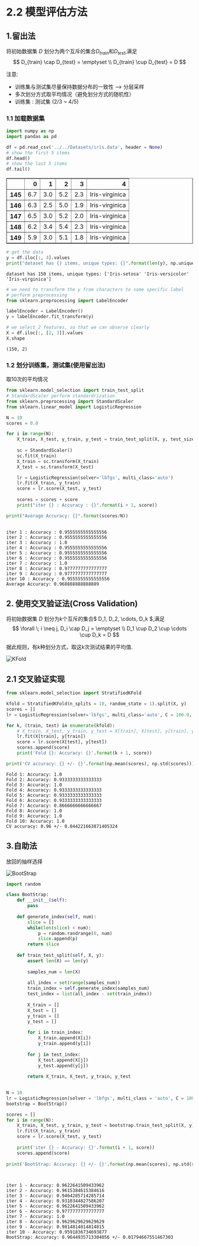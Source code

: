 
# 2.2 模型评估方法

## 1.留出法

将初始数据集 $D$ 划分为两个互斥的集合$D_{train}$和$D_{test}$,满足
$$
    D_{train} \cap D_{test} = \emptyset \\
    D_{train} \cup D_{test} = D
$$

注意:
- 训练集与测试集尽量保持数据分布的一致性 --> 分层采样
- 多次划分方式取平均情况（避免划分方式的随机性）
- 训练集 : 测试集 (2/3 ~ 4/5)

### 1.1 加载数据集


```python
import numpy as np
import pandas as pd

df = pd.read_csv('../../Datasets/iris.data', header = None)
# show the first 5 items
df.head()
# show the last 5 items
df.tail()
```




<div>
<table border="1" class="dataframe">
  <thead>
    <tr style="text-align: right;">
      <th></th>
      <th>0</th>
      <th>1</th>
      <th>2</th>
      <th>3</th>
      <th>4</th>
    </tr>
  </thead>
  <tbody>
    <tr>
      <th>145</th>
      <td>6.7</td>
      <td>3.0</td>
      <td>5.2</td>
      <td>2.3</td>
      <td>Iris-virginica</td>
    </tr>
    <tr>
      <th>146</th>
      <td>6.3</td>
      <td>2.5</td>
      <td>5.0</td>
      <td>1.9</td>
      <td>Iris-virginica</td>
    </tr>
    <tr>
      <th>147</th>
      <td>6.5</td>
      <td>3.0</td>
      <td>5.2</td>
      <td>2.0</td>
      <td>Iris-virginica</td>
    </tr>
    <tr>
      <th>148</th>
      <td>6.2</td>
      <td>3.4</td>
      <td>5.4</td>
      <td>2.3</td>
      <td>Iris-virginica</td>
    </tr>
    <tr>
      <th>149</th>
      <td>5.9</td>
      <td>3.0</td>
      <td>5.1</td>
      <td>1.8</td>
      <td>Iris-virginica</td>
    </tr>
  </tbody>
</table>
</div>




```python
# get the data
y = df.iloc[:, 4].values
print("dataset has {} items, unique types: {}".format(len(y), np.unique(y)))
```

    dataset has 150 items, unique types: ['Iris-setosa' 'Iris-versicolor' 'Iris-virginica']



```python
# we need to transform the y from characters to some specific label
# perform preprocessing
from sklearn.preprocessing import LabelEncoder

labelEncoder = LabelEncoder()
y = labelEncoder.fit_transform(y)
```


```python
# we select 2 features, so that we can observe clearly
X = df.iloc[:, [2, 3]].values
X.shape
```




    (150, 2)



### 1.2 划分训练集，测试集(使用留出法)
取10次的平均情况


```python
from sklearn.model_selection import train_test_split
# StandardScaler perform standardrization
from sklearn.preprocessing import StandardScaler
from sklearn.linear_model import LogisticRegression

N = 10
scores = 0.0

for i in range(N):
    X_train, X_test, y_train, y_test = train_test_split(X, y, test_size = 0.3, stratify = y)
    
    sc = StandardScaler()
    sc.fit(X_train)
    X_train = sc.transform(X_train)
    X_test = sc.transform(X_test)

    lr = LogisticRegression(solver='lbfgs', multi_class='auto')
    lr.fit(X_train, y_train)
    score = lr.score(X_test, y_test)
    
    scores = scores + score
    print("iter {} : Accuracy : {}".format(i + 1, score))

print("Average Accuracy: {}".format(scores/N))
    
```

    iter 1 : Accuracy : 0.9555555555555556
    iter 2 : Accuracy : 0.9555555555555556
    iter 3 : Accuracy : 1.0
    iter 4 : Accuracy : 0.9555555555555556
    iter 5 : Accuracy : 0.9555555555555556
    iter 6 : Accuracy : 0.9555555555555556
    iter 7 : Accuracy : 1.0
    iter 8 : Accuracy : 0.9777777777777777
    iter 9 : Accuracy : 0.9777777777777777
    iter 10 : Accuracy : 0.9555555555555556
    Average Accuracy: 0.968888888888889


## 2. 使用交叉验证法(Cross Validation)

将初始数据集 $D$ 划分为$k$个互斥的集合$ D_1, D_2, \cdots, D_k $,满足
$$
    \forall \; i \neq j, D_i \cap D_j = \emptyset \\
    D_1 \cup D_2 \cup \cdots \cup D_k = D
$$

据此规则，有$k$种划分方式，取这$k$次测试结果的平均值.

![KFold](KFold.png)



## 2.1 交叉验证实现


```python
from sklearn.model_selection import StratifiedKFold

kfold = StratifiedKFold(n_splits = 10, random_state = 1).split(X, y)
scores = []
lr = LogisticRegression(solver='lbfgs', multi_class='auto', C = 100.0, random_state = 1)

for k, (train, test) in enumerate(kfold):
    # X_train, X_test, y_train, y_test = X[train], X[test], y[train], y[test]
    lr.fit(X[train], y[train])
    score = lr.score(X[test], y[test])
    scores.append(score)
    print('Fold {}: Accuracy: {}'.format(k + 1, score))

print('CV accuracy: {} +/- {}'.format(np.mean(scores), np.std(scores)))
```

    Fold 1: Accuracy: 1.0
    Fold 2: Accuracy: 0.9333333333333333
    Fold 3: Accuracy: 1.0
    Fold 4: Accuracy: 0.9333333333333333
    Fold 5: Accuracy: 0.9333333333333333
    Fold 6: Accuracy: 0.9333333333333333
    Fold 7: Accuracy: 0.8666666666666667
    Fold 8: Accuracy: 1.0
    Fold 9: Accuracy: 1.0
    Fold 10: Accuracy: 1.0
    CV accuracy: 0.96 +/- 0.044221663871405324


## 3.自助法

放回的抽样选择

![BootStrap](BootStrap.png)


```python
import random

class BootStrap:
    def __init__(self):
        pass
    
    def generate_index(self, num):
        slice = []
        while(len(slice) < num):
            p = random.randrange(0, num)
            slice.append(p)
        return slice
    
    def train_test_split(self, X, y):
        assert len(X) == len(y)
        
        samples_num = len(X)
        
        all_index = set(range(samples_num))
        train_index = self.generate_index(samples_num)
        test_index = list(all_index - set(train_index))
        
        X_train = []
        X_test = []
        y_train = []
        y_test = []
        
        for i in train_index:
            X_train.append(X[i])
            y_train.append(y[i])
            
        for j in test_index:
            X_test.append(X[j])
            y_test.append(y[j])
        
        return X_train, X_test, y_train, y_test

    
N = 10
lr = LogisticRegression(solver = 'lbfgs', multi_class = 'auto', C = 100.0, random_state = 1)
bootstrap = BootStrap()

scores = []
for i in range(N):
    X_train, X_test, y_train, y_test = bootstrap.train_test_split(X, y)
    lr.fit(X_train, y_train)
    score = lr.score(X_test, y_test)
    
    print('iter {} - Accuracy: {}'.format(i + 1, score))
    scores.append(score)
    
print('BootStrap: Accuracy: {} +/- {}'.format(np.mean(scores), np.std(scores)))

    
```

    iter 1 - Accuracy: 0.9622641509433962
    iter 2 - Accuracy: 0.9615384615384616
    iter 3 - Accuracy: 0.9464285714285714
    iter 4 - Accuracy: 0.9310344827586207
    iter 5 - Accuracy: 0.9622641509433962
    iter 6 - Accuracy: 0.9777777777777777
    iter 7 - Accuracy: 1.0
    iter 8 - Accuracy: 0.9629629629629629
    iter 9 - Accuracy: 0.9814814814814815
    iter 10 - Accuracy: 0.9591836734693877
    BootStrap: Accuracy: 0.9644935713304056 +/- 0.01794667551467303



```python

```
